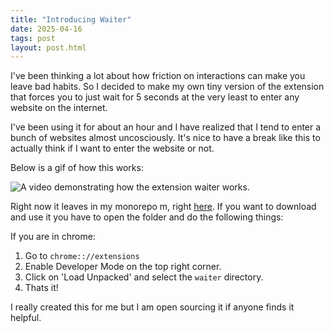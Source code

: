 ```yaml
---
title: "Introducing Waiter"
date: 2025-04-16
tags: post
layout: post.html
---
```


I've been thinking a lot about how friction on interactions can make
you leave bad habits. So I decided to make my own tiny version of the
extension that forces you to just wait for 5 seconds at the very least
to enter any website on the internet.

I've been using it for about an hour and I have realized that I tend to
enter a bunch of websites almost uncosciously. It's nice to have a break like
this to actually think if I want to enter the website or not.

Below is a gif of how this works:

![A video demonstrating how the extension waiter works.](./waiter.gif)


Right now it leaves in my monorepo m, right
[here](https://github.com/snat-s/m/tree/main/waiter). If you want to download
and use it you have to open the folder and do the following things:

If you are in chrome:

1. Go to `chrome:://extensions`
2. Enable Developer Mode on the top right corner.
3. Click on 'Load Unpacked' and select the `waiter` directory.
4. Thats it!

I really created this for me but I am open sourcing it if anyone finds it helpful.

